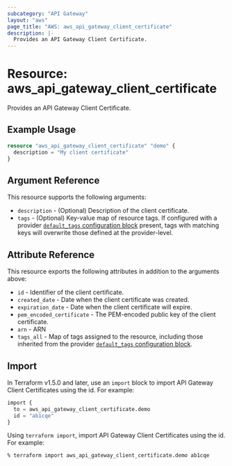 ```yaml
---
subcategory: "API Gateway"
layout: "aws"
page_title: "AWS: aws_api_gateway_client_certificate"
description: |-
  Provides an API Gateway Client Certificate.
---
```


# Resource: aws_api_gateway_client_certificate

Provides an API Gateway Client Certificate.

## Example Usage

```terraform
resource "aws_api_gateway_client_certificate" "demo" {
  description = "My client certificate"
}
```

## Argument Reference

This resource supports the following arguments:

* `description` - (Optional) Description of the client certificate.
* `tags` - (Optional) Key-value map of resource tags. If configured with a provider [`default_tags` configuration block](https://registry.terraform.io/providers/hashicorp/aws/latest/docs#default_tags-configuration-block) present, tags with matching keys will overwrite those defined at the provider-level.

## Attribute Reference

This resource exports the following attributes in addition to the arguments above:

* `id` - Identifier of the client certificate.
* `created_date` - Date when the client certificate was created.
* `expiration_date` - Date when the client certificate will expire.
* `pem_encoded_certificate` - The PEM-encoded public key of the client certificate.
* `arn` - ARN
* `tags_all` - Map of tags assigned to the resource, including those inherited from the provider [`default_tags` configuration block](https://registry.terraform.io/providers/hashicorp/aws/latest/docs#default_tags-configuration-block).

## Import

In Terraform v1.5.0 and later, use an `import` block to import API Gateway Client Certificates using the id. For example:

```terraform
import {
  to = aws_api_gateway_client_certificate.demo
  id = "ab1cqe"
}
```

Using `terraform import`, import API Gateway Client Certificates using the id. For example:

```console
% terraform import aws_api_gateway_client_certificate.demo ab1cqe
```
